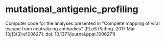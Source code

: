 # mutational_antigenic_profiling
Computer code for the analyses presented in "Complete mapping of viral escape from neutralizing antibodies" (PLoS Pathog. 2017 Mar 13;13(3):e1006271. doi: 10.1371/journal.ppat.1006271)
